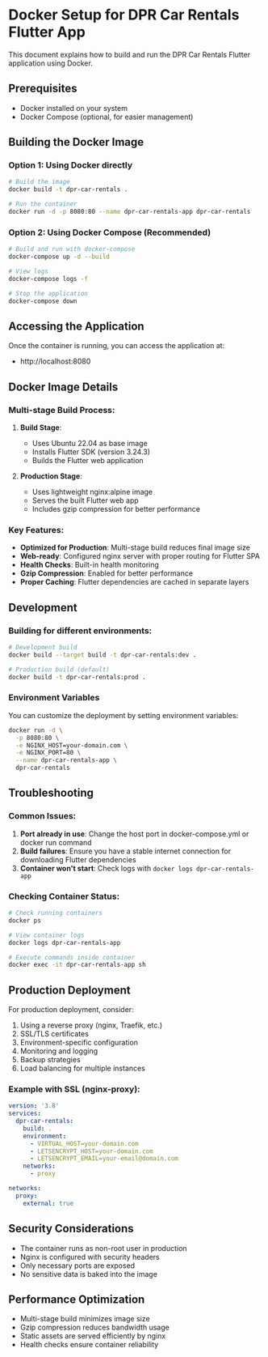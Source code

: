 # Docker Setup for DPR Car Rentals Flutter App

This document explains how to build and run the DPR Car Rentals Flutter application using Docker.

## Prerequisites

- Docker installed on your system
- Docker Compose (optional, for easier management)

## Building the Docker Image

### Option 1: Using Docker directly

```bash
# Build the image
docker build -t dpr-car-rentals .

# Run the container
docker run -d -p 8080:80 --name dpr-car-rentals-app dpr-car-rentals
```

### Option 2: Using Docker Compose (Recommended)

```bash
# Build and run with docker-compose
docker-compose up -d --build

# View logs
docker-compose logs -f

# Stop the application
docker-compose down
```

## Accessing the Application

Once the container is running, you can access the application at:
- http://localhost:8080

## Docker Image Details

### Multi-stage Build Process:

1. **Build Stage**: 
   - Uses Ubuntu 22.04 as base image
   - Installs Flutter SDK (version 3.24.3)
   - Builds the Flutter web application
   
2. **Production Stage**:
   - Uses lightweight nginx:alpine image
   - Serves the built Flutter web app
   - Includes gzip compression for better performance

### Key Features:

- **Optimized for Production**: Multi-stage build reduces final image size
- **Web-ready**: Configured nginx server with proper routing for Flutter SPA
- **Health Checks**: Built-in health monitoring
- **Gzip Compression**: Enabled for better performance
- **Proper Caching**: Flutter dependencies are cached in separate layers

## Development

### Building for different environments:

```bash
# Development build
docker build --target build -t dpr-car-rentals:dev .

# Production build (default)
docker build -t dpr-car-rentals:prod .
```

### Environment Variables

You can customize the deployment by setting environment variables:

```bash
docker run -d \
  -p 8080:80 \
  -e NGINX_HOST=your-domain.com \
  -e NGINX_PORT=80 \
  --name dpr-car-rentals-app \
  dpr-car-rentals
```

## Troubleshooting

### Common Issues:

1. **Port already in use**: Change the host port in docker-compose.yml or docker run command
2. **Build failures**: Ensure you have a stable internet connection for downloading Flutter dependencies
3. **Container won't start**: Check logs with `docker logs dpr-car-rentals-app`

### Checking Container Status:

```bash
# Check running containers
docker ps

# View container logs
docker logs dpr-car-rentals-app

# Execute commands inside container
docker exec -it dpr-car-rentals-app sh
```

## Production Deployment

For production deployment, consider:

1. Using a reverse proxy (nginx, Traefik, etc.)
2. SSL/TLS certificates
3. Environment-specific configuration
4. Monitoring and logging
5. Backup strategies
6. Load balancing for multiple instances

### Example with SSL (nginx-proxy):

```yaml
version: '3.8'
services:
  dpr-car-rentals:
    build: .
    environment:
      - VIRTUAL_HOST=your-domain.com
      - LETSENCRYPT_HOST=your-domain.com
      - LETSENCRYPT_EMAIL=your-email@domain.com
    networks:
      - proxy

networks:
  proxy:
    external: true
```

## Security Considerations

- The container runs as non-root user in production
- Nginx is configured with security headers
- Only necessary ports are exposed
- No sensitive data is baked into the image

## Performance Optimization

- Multi-stage build minimizes image size
- Gzip compression reduces bandwidth usage
- Static assets are served efficiently by nginx
- Health checks ensure container reliability